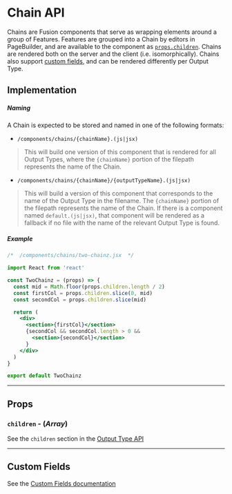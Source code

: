 # Chain API

Chains are Fusion components that serve as wrapping elements around a group of Features. Features are grouped into a Chain by editors in PageBuilder, and are available to the component as [`props.children`](#children). Chains are rendered both on the server and the client (i.e. isomorphically). Chains also support [custom fields](#custom-fields), and can be rendered differently per Output Type.

## Implementation

##### Naming

A Chain is expected to be stored and named in one of the following formats:

- `/components/chains/{chainName}.(js|jsx)`

> This will build one version of this component that is rendered for all Output Types, where the `{chainName}` portion of the filepath represents the name of the Chain.

- `/components/chains/{chainName}/{outputTypeName}.(js|jsx)`

> This will build a version of this component that corresponds to the name of the Output Type in the filename. The `{chainName}` portion of the filepath represents the name of the Chain. If there is a component named `default.(js|jsx)`, that component will be rendered as a fallback if no file with the name of the relevant Output Type is found.

##### Example

```jsx
/*  /components/chains/two-chainz.jsx  */

import React from 'react'

const TwoChainz = (props) => {
  const mid = Math.floor(props.children.length / 2)
  const firstCol = props.children.slice(0, mid)
  const secondCol = props.children.slice(mid)

  return (
    <div>
      <section>{firstCol}</section>
      {secondCol && secondCol.length > 0 &&
        <section>{secondCol}</section>
      }
    </div>
  )
}

export default TwoChainz
```

-----

## Props

### `children` - (*Array*)

See the `children` section in the [Output Type API](./output-type.md#children)

-----

## Custom Fields

See the [Custom Fields documentation](./custom-fields.md)
